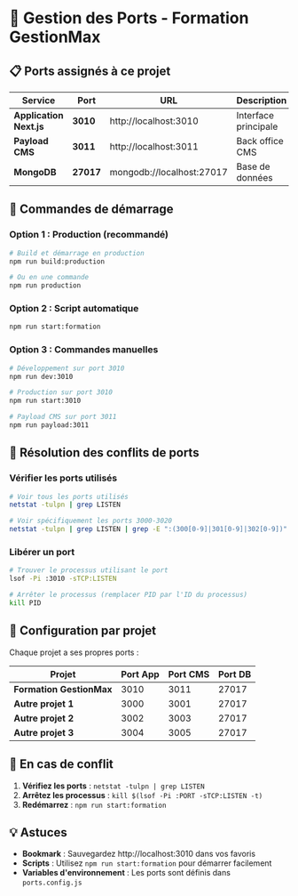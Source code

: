 # 🚀 Gestion des Ports - Formation GestionMax

## 📋 **Ports assignés à ce projet**

| Service                 | Port      | URL                       | Description          |
| ----------------------- | --------- | ------------------------- | -------------------- |
| **Application Next.js** | **3010**  | http://localhost:3010     | Interface principale |
| **Payload CMS**         | **3011**  | http://localhost:3011     | Back office CMS      |
| **MongoDB**             | **27017** | mongodb://localhost:27017 | Base de données      |

## 🎯 **Commandes de démarrage**

### Option 1 : Production (recommandé)

```bash
# Build et démarrage en production
npm run build:production

# Ou en une commande
npm run production
```

### Option 2 : Script automatique

```bash
npm run start:formation
```

### Option 3 : Commandes manuelles

```bash
# Développement sur port 3010
npm run dev:3010

# Production sur port 3010
npm run start:3010

# Payload CMS sur port 3011
npm run payload:3011
```

## 🔧 **Résolution des conflits de ports**

### Vérifier les ports utilisés

```bash
# Voir tous les ports utilisés
netstat -tulpn | grep LISTEN

# Voir spécifiquement les ports 3000-3020
netstat -tulpn | grep LISTEN | grep -E ":(300[0-9]|301[0-9]|302[0-9])"
```

### Libérer un port

```bash
# Trouver le processus utilisant le port
lsof -Pi :3010 -sTCP:LISTEN

# Arrêter le processus (remplacer PID par l'ID du processus)
kill PID
```

## 📁 **Configuration par projet**

Chaque projet a ses propres ports :

| Projet                   | Port App | Port CMS | Port DB |
| ------------------------ | -------- | -------- | ------- |
| **Formation GestionMax** | 3010     | 3011     | 27017   |
| **Autre projet 1**       | 3000     | 3001     | 27017   |
| **Autre projet 2**       | 3002     | 3003     | 27017   |
| **Autre projet 3**       | 3004     | 3005     | 27017   |

## 🚨 **En cas de conflit**

1. **Vérifiez les ports** : `netstat -tulpn | grep LISTEN`
2. **Arrêtez les processus** : `kill $(lsof -Pi :PORT -sTCP:LISTEN -t)`
3. **Redémarrez** : `npm run start:formation`

## 💡 **Astuces**

- **Bookmark** : Sauvegardez http://localhost:3010 dans vos favoris
- **Scripts** : Utilisez `npm run start:formation` pour démarrer facilement
- **Variables d'environnement** : Les ports sont définis dans `ports.config.js`
